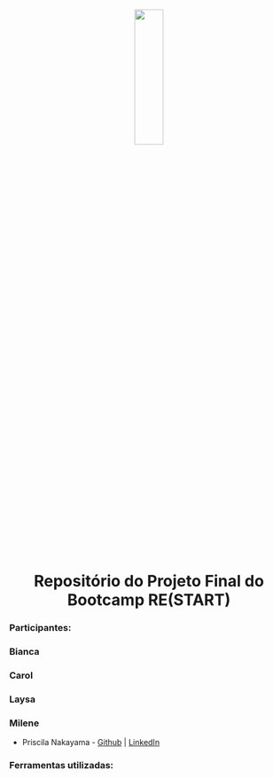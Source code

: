 <h1 align="center">
    
<p align="center">
<img src= "https://github.com/user-attachments/assets/cd02e81e-7b2c-4412-8846-611e84d1f060" " width="32%" height="25%"/>


<h1 align="center"><b>Repositório do Projeto Final do Bootcamp RE(START)</b></h1>


<p align="center"> 



<h3>Participantes:</h3>

 ### Bianca 

 ### Carol

 ### Laysa 

 ### Milene 

 + Priscila Nakayama  - [Github](https://github.com/prinakayama) | [LinkedIn](https://www.linkedin.com/in/priscila-nakayama/)

<h3>Ferramentas utilizadas:</h3>
